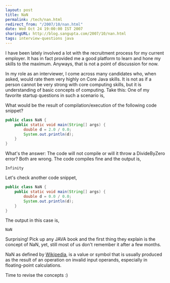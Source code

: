 ```yaml
---
layout: post
title: NaN
permalink: /tech/nan.html
redirect_from: "/2007/10/nan.html"
date: Wed Oct 24 19:00:00 IST 2007
sharingURL: http://blog.sangupta.com/2007/10/nan.html
tags: interview-questions java
---
```


I have been lately involved a lot with the recruitment process for my current employer. It has in fact provided me a 
good platform to learn and hone my skills to the maximum. Anyways, that is not a point of discussion for now.

<!-- break here -->

In my role as an interviewer, I come across many candidates who, when asked, would rate them very highly on Core Java 
skills. It is not as if a person cannot be very strong with core computing skills, but it is understanding of basic 
concepts of computing. Take this: One of my favorite startup questions in such a scenario is,

What would be the result of compilation/execution of the following code snippet?

```java
public class NaN {
	public static void main(String[] args) {
		double d = 2.0 / 0.0;
		System.out.println(d);
	}
}
```
What's the answer: The code will not compile or will it throw a DivideByZero error? Both are wrong. The code compiles 
fine and the output is,

```
Infinity
```

Let's check another code snippet,

```java
public class NaN {
	public static void main(String[] args) {
		double d = 0.0 / 0.0;
		System.out.println(d);
	}
}
```

The output in this case is,

```
NaN
```

Surprising! Pick up any JAVA book and the first thing they explain is the concept of NaN, yet, still most of us don't 
remember it after a few months.

NaN as defined by <a href="http://en.wikipedia.org/wiki/NaN">Wikipedia</a>, is a value or symbol that is usually produced 
as the result of an operation on invalid input operands, especially in floating-point calculations.

Time to revise the concepts :)
